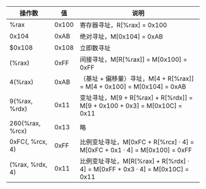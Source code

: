 | 操作数          | 值    | 说明                                                         |
| --------------- | ----- | ------------------------------------------------------------ |
| %rax            | 0x100 | 寄存器寻址，R[%rax] = 0x100                                  |
| 0x104           | 0xAB  | 绝对寻址，M[0x104] = 0xAB                                    |
| $0x108          | 0x108 | 立即数寻址                                                   |
| (%rax)          | 0xFF  | 间接寻址，M[R[%rax]] = M[0x100] = 0xFF                       |
| 4(%rax)         | 0xAB  | （基址 + 偏移量）寻址，M[4 + R[%rax]] = M[4 + 0x100] = M[0x104] = 0xAB |
| 9(%rax, %rdx)   | 0x11  | 变址寻址，M[9 + R[%rax] + R[%rdx]] = M[9 + 0x100 + 0x3] = M[0x10C] = 0x11 |
| 260(%rax, %rcx) | 0x13  | 略                                                           |
| 0xFC(, %rcx, 4) | 0xFF  | 比例变址寻址，M[0xFC + R[%rcx] · 4] = M[0xFC + 0x1 · 4] = M[0x100] = 0xFF |
| (%rax, %rdx, 4) | 0x11  | 比例变址寻址，M[R[%rax] + R[%rdx] · 4] = M[0xFF + 0x3 · 4] = M[0x10C] = 0x11 |

